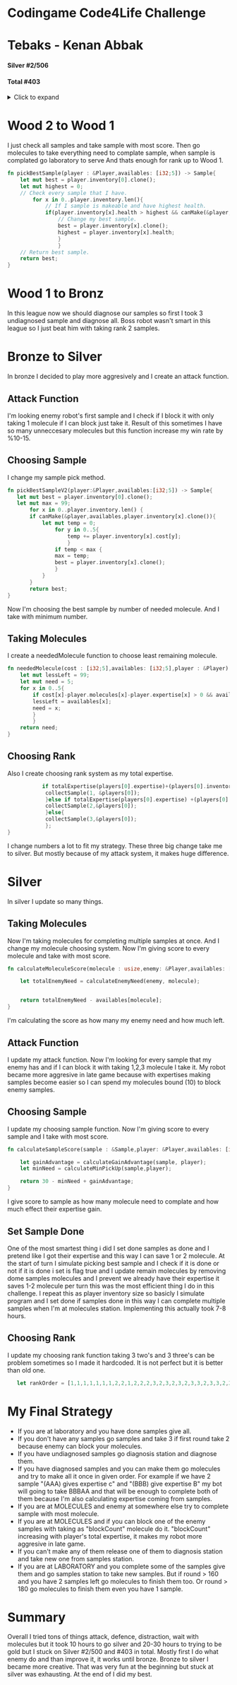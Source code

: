# Codingame Code4Life Challenge
# Tebaks - Kenan Abbak
#### Silver #2/506 
#### Total #403

<details>
<summary>Click to expand</summary>

  - [Wood 2 to Wood 1](#wood-2-to-wood-1)
  - [Wood 1 to Bronz](#wood-1-to-bronze)
  - [Bronze to Silver](#bronze-to-silver)
  - [Silver](#silver)
  - [My Final Strategy](#my-final-strategy)
  - [Summary](#summary)


</details>

# Wood 2 to Wood 1


I just check all samples and take sample with most score. Then go molecules to take everything need to complate sample, when sample is complated go laboratory to serve And thats enough for rank up to Wood 1.

```rust
fn pickBestSample(player : &Player,availables: [i32;5]) -> Sample{
    let mut best = player.inventory[0].clone();
    let mut highest = 0;
    // Check every sample that I have.
        for x in 0..player.inventory.len(){
            // If I sample is makeable and have highest health.
            if(player.inventory[x].health > highest && canMake(&player,availables,player.inventory[x].clone())){
                // Change my best sample.
                best = player.inventory[x].clone();
                highest = player.inventory[x].health;
                }
                }
    // Return best sample.
    return best;
}
```

# Wood 1 to Bronz   
In this league now we should diagnose our samples so first I took 3 undiagnosed sample and diagnose all. Boss robot wasn't smart in this league so I just beat him with taking rank 2 samples.

# Bronze to Silver
In bronze I decided to play more aggresively and I create an attack function.

 ## Attack Function
I'm looking enemy robot's first sample and I check if I block it with only taking 1 molecule if I can block just take it. Result of this sometimes I have so many unneccesary molecules but this function increase my win rate by %10-15.

 ## Choosing Sample
 I change my sample pick method.

 ```rust
 fn pickBestSampleV2(player:&Player,availables:[i32;5]) -> Sample{
    let mut best = player.inventory[0].clone();
    let mut max = 99;
        for x in 0..player.inventory.len() {
        if canMake(&player,availables,player.inventory[x].clone()){
            let mut temp = 0;
                for y in 0..5{
                    temp += player.inventory[x].cost[y];
                    }
                if temp < max {
                max = temp;
                best = player.inventory[x].clone();
                }
            }
        }
        return best;
}
```
Now I'm choosing the best sample by number of needed molecule.
And I take with minimum number.

## Taking Molecules
I create a neededMolecule function to choose least remaining molecule.

```rust
fn neededMolecule(cost : [i32;5],availables: [i32;5],player : &Player) -> usize{
    let mut lessLeft = 99;
    let mut need = 5;
    for x in 0..5{
        if cost[x]-player.molecules[x]-player.expertise[x] > 0 && availables[x] < lessLeft{
        lessLeft = availables[x];
        need = x;
        }
        }
    return need;     
}
```

## Choosing Rank
Also I create choosing rank system as my total expertise.

```rust
           if totalExpertise(players[0].expertise)+(players[0].inventory.len() as i32)< 4{
            collectSample(1, &players[0]);
            }else if totalExpertise(players[0].expertise) +(players[0].inventory.len() as i32) < 10 {
            collectSample(2,&players[0]);
            }else{
            collectSample(3,&players[0]);
            };
}
```
I change numbers a lot to fit my strategy. These three big change take me to silver. But mostly because of my attack system, it makes huge difference.

# Silver
In silver I update so many things.

## Taking Molecules
Now I'm taking molecules for completing multiple samples at once. And I change my molecule choosing system. Now I'm giving score to every molecule and take with most score.

```rust
fn calculateMoleculeScore(molecule : usize,enemy: &Player,availables: [i32;5]) -> i32{

    let totalEnemyNeed = calculateEnemyNeed(enemy, molecule);


    return totalEnemyNeed - availables[molecule];
}
```
I'm calculating the score as how many my enemy need and how much left.

## Attack Function
I update my attack function. Now I'm looking for every sample that my enemy has and if I can block it with taking 1,2,3 molecule I take it.
My robot became more aggresive in late game because with expertises making samples become easier so I can spend my molecules bound (10) to block enemy samples.

## Choosing Sample
I update my choosing sample function. Now I'm giving score to every sample and I take with most score.

```rust
fn calculateSampleScore(sample : &Sample,player: &Player,availables: [i32;5],molecules:[i32;5]) -> i32{

    let gainAdvantage = calculateGainAdvantage(sample, player);
    let minNeed = calculateMinPickUp(sample,player);

    return 30 - minNeed + gainAdvantage;
}
```
I give score to sample as how many molecule need to complate and how much effect their expertise gain.
## Set Sample Done
One of the most smartest thing i did I set done samples as done and I pretend like I got their expertise and this way I can save 1 or 2 molecule. At the start of turn I simulate picking best sample and I check if it is done or not if it is done i set is flag true and I update remain molecules by removing dome samples molecules and I prevent we already have their expertise it saves 1-2 molecule per turn this was the most efficient thing I do in this challenge. I repeat this as player inventory size so basicly I simulate program and I set done if samples done in this way I can complete multiple samples when I'm at molecules station. Implementing this actually took 7-8 hours.
## Choosing Rank
I update my choosing rank function taking 3 two's and 3 three's can be problem sometimes so I made it hardcoded. It is not perfect but it is better than old one.
```rs
   let rankOrder = [1,1,1,1,1,1,1,2,2,1,2,2,2,3,2,3,2,3,2,3,3,2,3,3,2,3,2,3,2,3,2,3];
```

# My Final Strategy
- If you are at laboratory and you have done samples give all.
- If you don't have any samples go samples and take 3 if first round take 2 because enemy can block your molecules.
- If you have undiagnosed samples go diagnosis station and diagnose them.
- If you have diagnosed samples and you can make them go molecules and try to make all it once in given order. For example if we have 2 sample
"(AAA) gives expertise c" and "(BBB) give expertise B" my bot will going to take BBBAA and that will be enough to complete both of them because I'm also calculating expertise coming from samples.
- If you are at MOLECULES and enemy at somewhere else try to complete sample with most molecule.
- If you are at MOLECULES and if you can block one of the enemy samples with taking as "blockCount" molecule do it. "blockCount" increasing with player's total expertise, it makes my robot more aggresive in late game.
- If you can't make any of them release one of them to diagnosis station and take new one from samples station.
- If you are at LABORATORY and you complete some of the samples give them and go samples station to take new samples. But if round > 160 and you have 2 samples left go molecules to finish them too. Or round > 180 go molecules to finish them even you have 1 sample.


# Summary
Overall I tried tons of things attack, defence, distraction, wait with molecules but it took 10 hours to go silver and 20-30 hours to trying to be gold but I stuck on Silver #2/500 and #403 in total. Mostly first I do what enemy do and than improve it, it works until bronze. Bronze to silver I became more creative. That was very fun at the beginning but stuck at silver was exhausting. At the end of I did my best.


